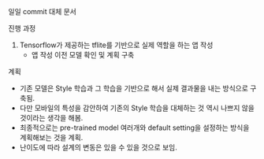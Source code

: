 일일 commit 대체 문서

진행 과정
1. Tensorflow가 제공하는 tflite를 기반으로 실제 역할을 하는 앱 작성
   - 앱 작성 이전 모델 확인 및 계획 구축

계획
- 기존 모델은 Style 학습과 그 학습을 기반으로 해서 실제 결과물을 내는 방식으로 구축됨.
- 다만 모바일의 특성을 감안하여 기존의 Style 학습을 대체하는 것 역시 나쁘지 않을 것이라는 생각을 해봄.
- 최종적으로는 pre-trained model 여러개와 default setting을 설정하는 방식을 계획해보는 것을 계획.
- 난이도에 따라 설계의 변동은 있을 수 있을 것으로 보임.